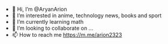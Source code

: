 - 👋 Hi, I’m @AryanArion
- 👀 I’m interested in anime, technology news, books and sport
- 🌱 I’m currently learning math
- 💞️ I’m looking to collaborate on ...
- 📫 How to reach me https://m.me/arion2323

<!---
AryanArion/AryanArion is a ✨ special ✨ repository because its `README.md` (this file) appears on your GitHub profile.
You can click the Preview link to take a look at your changes.
--->
